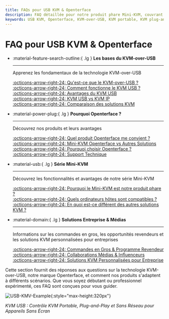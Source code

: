 ```yaml
---
title: FAQs pour USB KVM & Openterface
description: FAQ détaillée pour notre produit phare Mini-KVM, couvrant les spécifications techniques, les guides d'utilisation et les conseils de dépannage.
keywords: USB KVM, Openterface, KVM-over-USB, KVM portable, KVM plug-and-play, KVM sans réseau, contrôle d'appareils sans écran, solutions IT, dépannage, produits Openterface
---
```


# FAQ pour USB KVM & Openterface

<div class="grid cards" markdown>

-   :material-feature-search-outline:{ .lg } __Les bases du KVM-over-USB__

    ---

    Apprenez les fondamentaux de la technologie KVM-over-USB

    [:octicons-arrow-right-24: Qu'est-ce que le KVM-over-USB ?](/faq/usbkvm/kvm-over-usb#what-is-kvm-over-usb)  
    [:octicons-arrow-right-24: Comment fonctionne le KVM USB ?](/faq/usbkvm/kvm-over-usb#how-usb-kvm-works)  
    [:octicons-arrow-right-24: Avantages du KVM USB](/faq/usbkvm/kvm-over-usb#why-usb-kvm)  
    [:octicons-arrow-right-24: KVM USB vs KVM IP](/faq/usbkvm/kvm-over-usb#usb-vs-ip)  
    [:octicons-arrow-right-24: Comparaison des solutions KVM](/faq/usbkvm/kvm-over-usb#kvm-comparison)  

-   :material-power-plug:{ .lg } __Pourquoi Openterface ?__

    ---

    Découvrez nos produits et leurs avantages

    [:octicons-arrow-right-24: Quel produit Openterface me convient ?](/faq/usbkvm/openterface#choose-product)  
    [:octicons-arrow-right-24: Mini-KVM Openterface vs Autres Solutions](/faq/usbkvm/openterface#minikvm-comparison)  
    [:octicons-arrow-right-24: Pourquoi choisir Openterface ?](/faq/usbkvm/openterface#why-openterface)  
    [:octicons-arrow-right-24: Support Technique](/faq/usbkvm/openterface#technical-support)  

-   :material-usb:{ .lg } __Série Mini-KVM__

    ---

    Découvrez les fonctionnalités et avantages de notre série Mini-KVM  

    [:octicons-arrow-right-24: Pourquoi le Mini-KVM est notre produit phare ?](/faq/minikvm/op-minikvm#flagship-product)  
    [:octicons-arrow-right-24: Quels ordinateurs hôtes sont compatibles ?](/faq/minikvm/op-minikvm#mini-kvm-host-compatibility)  
    [:octicons-arrow-right-24: En quoi est-ce différent des autres solutions KVM ?](/faq/minikvm/op-minikvm#mini-kvm-vs-other-kvms)

-   :material-domain:{ .lg } __Solutions Entreprise & Médias__

    ---

    Informations sur les commandes en gros, les opportunités revendeurs et les solutions KVM personnalisées pour entreprises  

    [:octicons-arrow-right-24: Commandes en Gros & Programme Revendeur](/faq/business#bulk-order-reseller)  
    [:octicons-arrow-right-24: Collaborations Médias & Influenceurs](/faq/business#media-collaboration)  
    [:octicons-arrow-right-24: Solutions KVM Personnalisées pour Entreprise](/faq/business#enterprise-kvm)  

</div>

Cette section fournit des réponses aux questions sur la technologie KVM-over-USB, notre marque Openterface, et comment nos produits s'adaptent à différents scénarios. Que vous soyez débutant ou professionnel expérimenté, ces FAQ sont conçues pour vous guider.

![USB-KMV-Example](https://assets.openterface.com/images/product/use-case-demo-industrial-pc.webp){:style="max-height:320px"}

*KVM USB : Contrôle KVM Portable, Plug-and-Play et Sans Réseau pour Appareils Sans Écran*